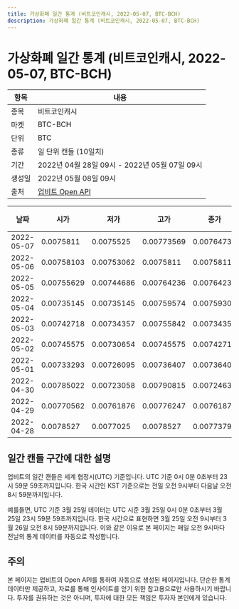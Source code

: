 ```yaml
---
title: 가상화폐 일간 통계 (비트코인캐시, 2022-05-07, BTC-BCH)
description: 가상화폐 일간 통계 (비트코인캐시, 2022-05-07, BTC-BCH)
---
```



가상화폐 일간 통계 (비트코인캐시, 2022-05-07, BTC-BCH)
===

|항목|내용|
|--|--|
|종목|비트코인캐시|
|마켓|BTC-BCH|
|단위|BTC|
|종류|일 단위 캔들 (10일치)|
|기간|2022년 04월 28일 09시 - 2022년 05월 07일 09시|
|생성일|2022년 05월 08일 09시|
|출처|[업비트 Open API](https://docs.upbit.com)|


|날짜|시가|저가|고가|종가|비고|
|--|--|--|--|--|--|
|2022-05-07|0.0075811|0.0075525|0.00773569|0.00764731|    |
|2022-05-06|0.00758103|0.00753062|0.0075811|0.0075811|    |
|2022-05-05|0.00755629|0.00744686|0.00764236|0.00764236|    |
|2022-05-04|0.00735145|0.00735145|0.00759574|0.00759308|    |
|2022-05-03|0.00742718|0.00734357|0.00755842|0.00734357|    |
|2022-05-02|0.00745575|0.00730654|0.00745575|0.00742718|    |
|2022-05-01|0.00733293|0.00726095|0.00736407|0.00736407|    |
|2022-04-30|0.00785022|0.00723058|0.00790815|0.00724638|    |
|2022-04-29|0.00770562|0.00761876|0.00776247|0.00761876|    |
|2022-04-28|0.0078527|0.0077025|0.0078527|0.0077379|    |


일간 캔들 구간에 대한 설명
---


업비트의 일간 캔들은 세계 협정시(UTC) 기준입니다. 
UTC 기준 0시 0분 0초부터 23시 59분 59초까지입니다. 
한국 시간인 KST 기준으로는 전일 오전 9시부터 다음날 오전 8시 59분까지입니다. 


예를들면, UTC 기준 3월 25일 데이터는 UTC 시준 3월 25일 0시 0분 0초부터 3월 25일 23시 59분 59초까지입니다. 
한국 시간으로 표현하면 3월 25일 오전 9시부터 3월 26일 오전 8시 59분까지입니다. 
이와 같은 이유로 본 페이지는 매일 오전 9시마다 전날의 통계 데이터를 자동으로 작성합니다. 


주의
---


본 페이지는 업비트의 Open API를 통하여 자동으로 생성된 페이지입니다. 
단순한 통계 데이터만 제공하고, 자료를 통해 인사이트를 얻기 위한 참고용으로만 사용하시기 바랍니다. 
투자를 권유하는 것은 아니며, 투자에 대한 모든 책임은 투자자 본인에게 있습니다. 
